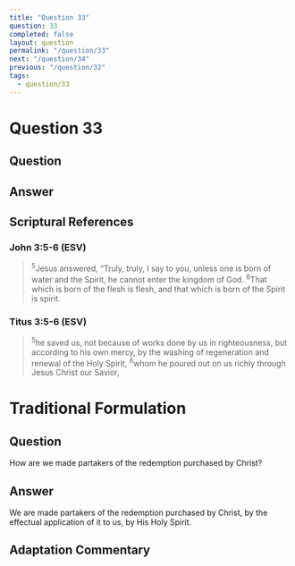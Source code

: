 ```yaml
---
title: "Question 33"
question: 33
completed: false
layout: question
permalink: "/question/33"
next: "/question/34"
previous: "/question/32"
tags:
  - question/33
---
```

# Question 33

## Question


## Answer


## Scriptural References
### John 3:5-6 (ESV)
> <sup>5</sup>Jesus answered, “Truly, truly, I say to you, unless one is born of water and the Spirit, he cannot enter the kingdom of God.
> <sup>6</sup>That which is born of the flesh is flesh, and that which is born of the Spirit is spirit.

### Titus 3:5-6 (ESV)
> <sup>5</sup>he saved us, not because of works done by us in righteousness, but according to his own mercy, by the washing of regeneration and renewal of the Holy Spirit,
> <sup>6</sup>whom he poured out on us richly through Jesus Christ our Savior,

# Traditional Formulation
## Question
How are we made partakers of the redemption purchased by Christ?

## Answer
We are made partakers of the redemption purchased by Christ, by the effectual application of it to us, by His Holy Spirit.

## Adaptation Commentary
